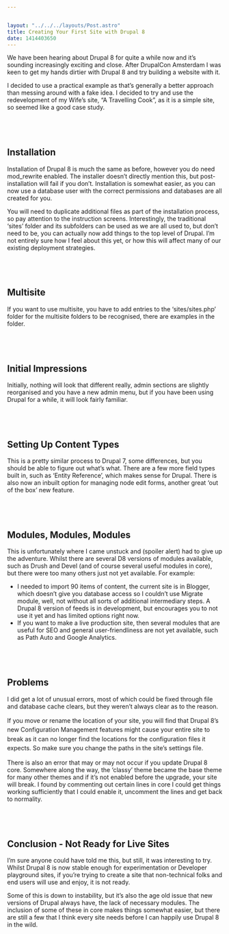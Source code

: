 ```yaml
---


layout: "../../../layouts/Post.astro"
title: Creating Your First Site with Drupal 8
date: 1414403650
---
```



We have been hearing about Drupal 8 for quite a while now and it&rsquo;s sounding increasingly exciting and close. After DrupalCon Amsterdam I was keen to get my hands dirtier with Drupal 8 and try building a website with it.

I decided to use a practical example as that&rsquo;s generally a better approach than messing around with a fake idea. I decided to try and use the redevelopment of my Wife&rsquo;s site, &ldquo;A Travelling Cook&rdquo;, as it is a simple site, so seemed like a good case study.<h2>&nbsp;</h2><h2 id="installation">Installation</h2>

Installation of Drupal 8 is much the same as before, however you do need mod_rewrite enabled. The installer doesn&rsquo;t directly mention this, but post-installation will fail if you don&rsquo;t. Installation is somewhat easier, as you can now use a database user with the correct permissions and databases are all created for you.

You will need to duplicate additional files as part of the installation process, so pay attention to the instruction screens. Interestingly, the traditional &lsquo;sites&rsquo; folder and its subfolders can be used as we are all used to, but don&rsquo;t need to be, you can actually now add things to the top level of Drupal. I&rsquo;m not entirely sure how I feel about this yet, or how this will affect many of our existing deployment strategies.<h2>&nbsp;</h2><h2 id="multisite">Multisite</h2>

If you want to use multisite, you have to add entries to the &lsquo;sites/sites.php&rsquo; folder for the multisite folders to be recognised, there are examples in the folder.<h2>&nbsp;</h2><h2 id="initialimpressions">Initial Impressions</h2>

Initially, nothing will look that different really, admin sections are slightly reorganised and you have a new admin menu, but if you have been using Drupal for a while, it will look fairly familiar.<h2>&nbsp;</h2><h2 id="settingupcontenttypes">Setting Up Content Types</h2>

This is a pretty similar process to Drupal 7, some differences, but you should be able to figure out what&rsquo;s what. There are a few more field types built in, such as &lsquo;Entity Reference&rsquo;, which makes sense for Drupal. There is also now an inbuilt option for managing node edit forms, another great &lsquo;out of the box&rsquo; new feature.<h2>&nbsp;</h2><h2 id="modulesmodulesmodules">Modules, Modules, Modules</h2>

This is unfortunately where I came unstuck and (spoiler alert) had to give up the adventure. Whilst there are several D8 versions of modules available, such as Drush and Devel (and of course several useful modules in core), but there were too many others just not yet available. For example:<ul><li>I needed to import 90 items of content, the current site is in Blogger, which doesn&rsquo;t give you database access so I couldn&rsquo;t use Migrate module, well, not without all sorts of additional intermediary steps. A Drupal 8 version of feeds is in development, but encourages you to not use it yet and has limited options right now.</li><li>If you want to make a live production site, then several modules that are useful for SEO and general user-friendliness are not yet available, such as Path Auto and Google Analytics.</li></ul><h2>&nbsp;</h2><h2 id="problems">Problems</h2>

I did get a lot of unusual errors, most of which could be fixed through file and database cache clears, but they weren&rsquo;t always clear as to the reason.&nbsp;

<span style="line-height: 1.538em;">If you move or rename the location of your site, you will find that Drupal 8&rsquo;s new Configuration Management features might cause your entire site to break as it can no longer find the locations for the configuration files it expects. So make sure you change the paths in the site&rsquo;s settings file.

There is also an error that may or may not occur if you update Drupal 8 core. Somewhere along the way, the &lsquo;classy&rsquo; theme became the base theme for many other themes and if it&rsquo;s not enabled before the upgrade, your site will break. I found by commenting out certain lines in core I could get things working sufficiently that I could enable it, uncomment the lines and get back to normality.<h2>&nbsp;</h2><h2 id="conclusion-notreadyforlivesites">Conclusion - Not Ready for Live Sites</h2>

I&rsquo;m sure anyone could have told me this, but still, it was interesting to try. Whilst Drupal 8 is now stable enough for experimentation or Developer playground sites, if you&rsquo;re trying to create a site that non-technical folks and end users will use and enjoy, it is not ready.

Some of this is down to instability, but it&rsquo;s also the age old issue that new versions of Drupal always have, the lack of necessary modules. The inclusion of some of these in core makes things somewhat easier, but there are still a few that I think every site needs before I can happily use Drupal 8 in the wild.
